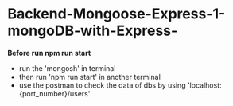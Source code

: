 # Backend-Mongoose-Express-1-mongoDB-with-Express-

**Before run npm run start**
- run the 'mongosh' in terminal 
- then run 'npm run start' in another terminal
- use the postman to check the data of dbs by using 'localhost:{port_number}/users'
